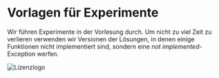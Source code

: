 # Vorlagen für Experimente

Wir führen Experimente in der Vorlesung durch. Um nicht zu viel Zeit
zu verlieren verwenden wir Versionen der Lösungen, in denen einige
Funktionen nicht implementiert sind, sondern eine *not implemented*-Exception
werfen.

![Lizenzlogo](https://licensebuttons.net/l/by-nc-sa/3.0/de/88x31.png)
